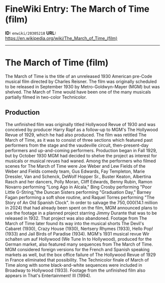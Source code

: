 # FineWiki Entry: The March of Time (film)

**ID:** `enwiki/20305218`
**URL:** <https://en.wikipedia.org/wiki/The_March_of_Time_(film)>

--- 

# The March of Time (film)
The March of Time is the title of an unreleased 1930 American pre-Code musical film directed by Charles Reisner.  The film was originally scheduled to be released in September 1930 by Metro-Goldwyn-Mayer (MGM) but was shelved. The March of Time would have been one of the many musicals partially filmed in two-color Technicolor.

## Production
The unfinished film was originally titled Hollywood Revue of 1930 and was conceived by producer Harry Rapf as a follow-up to MGM's The Hollywood Revue of 1929, which he had also produced. The film was retitled The March of Time, as it was to consist of three sections which featured past performers from the stage and the vaudeville circuit, then-present-day performers and up-and-coming performers.  Production began in Fall 1929, but by October 1930 MGM had decided to shelve the project as interest for musicals or musical revues had waned.
Among the performers who filmed scenes for The March of Time were Joe Weber and Lew Fields of the Weber and Fields comedy team, Gus Edwards, Fay Templeton, Marie Dressler, Van and Schenck, DeWolf Hopper Sr., Buster Keaton, Albertina Rasch and her dancers, Polly Moran, Cliff Edwards, Benny Rubin, Ramon Novarro performing "Long Ago in Alcala," Bing Crosby performing "Poor Little G-String,"the Duncan Sisters performing "Graduation Day," Barney Fagan performing a soft shoe routine, and Raquel Torres performing "The Story of An Old Spanish Clock".
In order to salvage the $750,000 ($14.1 million in 2024) that had already been spent on the film, MGM announced plans to use the footage in a planned project starring Jimmy Durante that was to be released in 1932. That project was also abandoned.  Footage from The March of Time later found its way into the musical shorts The Devil's Cabaret (1930), Crazy House (1930), Nertsery Rhymes (1933), Hello Pop! (1933) and Jail Birds of Paradise (1934). MGM's 1931 musical revue Wir schalten um auf Hollywood (We Tune In to Hollywood), produced for the German market, also featured many sequences from The March of Time. MGM considered foreign versions for the French and Spanish speaking markets as well, but the box office failure of The Hollywood Revue of 1929 in France eliminated that possibility. The Technicolor finale of March of Time along with some black-and-white sequences were included in Broadway to Hollywood (1933). Footage from the unfinished film also appears in That's Entertainment! III (1994).
